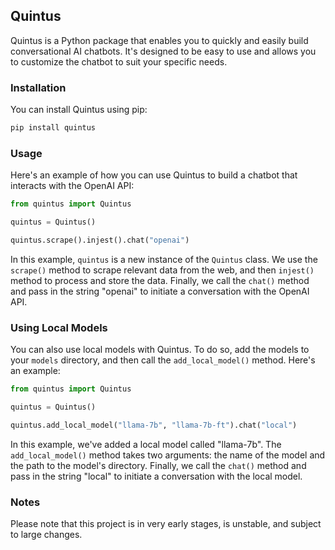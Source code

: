 ## Quintus

Quintus is a Python package that enables you to quickly and easily build conversational AI chatbots. It's designed to be easy to use and allows you to customize the chatbot to suit your specific needs. 

### Installation

You can install Quintus using pip:

```bash
pip install quintus
```

### Usage

Here's an example of how you can use Quintus to build a chatbot that interacts with the OpenAI API:

```python
from quintus import Quintus

quintus = Quintus()

quintus.scrape().injest().chat("openai")
```

In this example, `quintus` is a new instance of the `Quintus` class. We use the `scrape()` method to scrape relevant data from the web, and then `injest()` method to process and store the data. Finally, we call the `chat()` method and pass in the string "openai" to initiate a conversation with the OpenAI API.

### Using Local Models

You can also use local models with Quintus. To do so, add the models to your `models` directory, and then call the `add_local_model()` method. Here's an example:

```python
from quintus import Quintus

quintus = Quintus()

quintus.add_local_model("llama-7b", "llama-7b-ft").chat("local")
```

In this example, we've added a local model called "llama-7b". The `add_local_model()` method takes two arguments: the name of the model and the path to the model's directory. Finally, we call the `chat()` method and pass in the string "local" to initiate a conversation with the local model.

### Notes

Please note that this project is in very early stages, is unstable, and subject to large changes.
